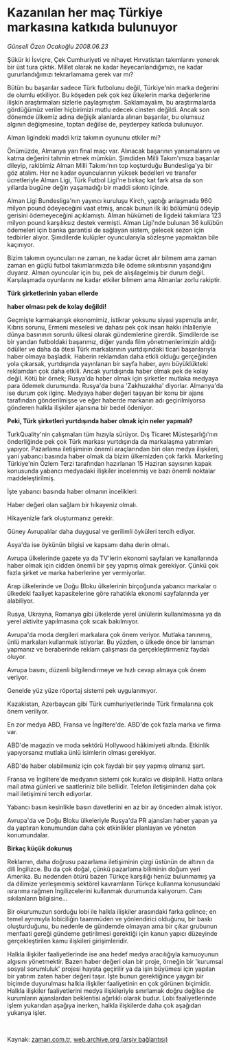 # Kazanılan her maç Türkiye markasına katkıda bulunuyor

*Günseli Özen Ocakoğlu 2008.06.23*

<tr><td class="metin" colspan="2" style="padding-top: 20px; padding-left: 5px; padding-right: 10px;">Şükür ki İsviçre, Çek Cumhuriyeti ve nihayet Hırvatistan takımlarını yenerek bir üst tura çıktık. Millet olarak ne kadar heyecanlandığımızı, ne kadar gururlandığımızı tekrarlamama gerek var mı?</td></tr><tr><td class="metin" colspan="2" style="padding-top: 20px; padding-left: 5px; padding-right: 10px;"><p> Bütün bu başarılar sadece Türk futbolunu değil, Türkiye'nin marka değerini de olumlu etkiliyor. Bu köşeden pek çok kez ülkelerin marka değerlerine ilişkin araştırmaları sizlerle paylaşmıştım. Saklamayalım, bu araştırmalarda gördüğümüz veriler hiçbirimizi mutlu edecek cinsten değildi. Ancak son dönemde ülkemiz adına değişik alanlarda alınan başarılar, bu olumsuz algının değişmesine, toptan değilse de, peyderpey katkıda bulunuyor. 
<p>Alman ligindeki maddi kriz takımın oyununu etkiler mi?
<p>Önümüzde, Almanya yarı final maçı var. Alınacak başarının yansımalarını ve katma değerini tahmin etmek mümkün. Şimdiden Milli Takım'ımıza başarılar dileyip, rakibimiz Alman Milli Takımı'nın top koşturduğu Bundesliga'ya bir göz atalım. Her ne kadar oyuncularının yüksek bedelleri ve transfer ücretleriyle Alman Ligi, Türk Futbol Ligi'ne birkaç kat fark atsa da son yıllarda bugüne değin yaşamadığı bir maddi sıkıntı içinde.
<p>Alman Ligi Bundesliga'nın yayıncı kuruluşu Kirch, yaptığı anlaşmada 960 milyon pound ödeyeceğini vaat etmiş, ancak bunun ilk iki bölümünü ödeyip gerisini ödemeyeceğini açıklamıştı. Alman hükümeti de ligdeki takımlara 123 milyon pound karşılıksız destek vermişti. Alman Ligi'nde bulunan 36 kulübün ödemeleri için banka garantisi de sağlayan sistem, gelecek sezon için tedbirler alıyor. Şimdilerde kulüpler oyuncularıyla sözleşme yapmaktan bile kaçınıyor. 
<p>Bizim takımın oyuncuları ne zaman, ne kadar ücret alır bilmem ama zaman zaman en güçlü futbol takımlarımızda bile ödeme sıkıntısının yaşandığını duyarız. Alman oyuncular için bu, pek de alışılagelmiş bir durum değil. Karşılaşmada oyunlarını ne kadar etkiler bilmem ama Almanlar zorlu rakiptir.
<p><b>Türk şirketlerinin yaban ellerde
<p>haber olması pek de kolay değildi!</p></b>
<p>Geçmişte karmakarışık ekonomimiz, istikrar yoksunu siyasi yapımızla anılır, Kıbrıs sorunu, Ermeni meselesi ve dahası pek çok insan hakkı ihlalleriyle dünya basınının sorunlu ülkesi olarak gündemlerine girerdik. Şimdilerde ise bir yandan futboldaki başarımız, diğer yanda film yönetmenlerimizin aldığı ödüller ve daha da ötesi Türk markalarının yurtdışındaki ticari başarılarıyla haber olmaya başladık. Haberin reklamdan daha etkili olduğu gerçeğinden yola çıkarsak, yurtdışında yayınlanan bir sayfa haber, aynı büyüklükteki reklamdan çok daha etkili. Ancak yurtdışında haber olmak pek de kolay değil. Kötü bir örnek; Rusya'da haber olmak için şirketler mutlaka medyaya para ödemek durumunda. Rusya'da buna 'Zakhuzakha' diyorlar. Almanya'da ise durum çok ilginç. Medyaya haber değeri taşıyan bir konu bir ajans tarafından gönderilmişse ve eğer haberde markanın adı geçirilmiyorsa gönderen halkla ilişkiler ajansına bir bedel ödeniyor.
<p><b>Peki, Türk şirketleri yurtdışında haber olmak için neler yapmalı?</b>
<p>TurkQuality'nin çalışmaları tüm hızıyla sürüyor. Dış Ticaret Müsteşarlığı'nın önderliğinde pek çok Türk markası yurtdışında da markalaşma yatırımları yapıyor. Pazarlama iletişiminin önemli araçlarından biri olan medya ilişkileri, yani yabancı basında haber olmak da bizim ülkemizden çok farklı. Marketing Türkiye'nin Özlem Terzi tarafından hazırlanan 15 Haziran sayısının kapak konusunda yabancı medyadaki ilişkiler incelenmiş ve bazı önemli noktalar maddeleştirilmiş. 
<p>İşte yabancı basında haber olmanın incelikleri:
<p> Haber değeri olan sağlam bir hikayeniz olmalı. 
<p> Hikayenizle fark oluşturmanız gerekir. 
<p> Güney Avrupalılar daha duygusal ve gerilimli öyküleri tercih ediyor. 
<p> Asya'da ise öykünün bilgisi ve kapsamı daha derin olmalı.
<p> Avrupa ülkelerinde gazete ya da TV'lerin ekonomi sayfaları ve kanallarında haber olmak için cidden önemli bir şey yapmış olmak gerekiyor. Çünkü çok fazla şirket ve marka haberlerine yer vermiyorlar.
<p> Arap ülkelerinde ve Doğu Bloku ülkelerinin birçoğunda yabancı markalar o ülkedeki faaliyet kapasitelerine göre rahatlıkla ekonomi sayfalarında yer alabiliyor. 
<p> Rusya, Ukrayna, Romanya gibi ülkelerde yerel ünlülerin kullanılmasına ya da yerel aktivite yapılmasına çok sıcak bakılmıyor.
<p> Avrupa'da moda dergileri markalara çok önem veriyor. Mutlaka tanınmış, ünlü markaları kullanmak istiyorlar. Bu yüzden, o ülkede önce bir lansman yapmanız ve beraberinde reklam çalışması da gerçekleştirmeniz faydalı oluyor. 
<p> Avrupa basını, düzenli bilgilendirmeye ve hızlı cevap almaya çok önem veriyor. 
<p> Genelde yüz yüze röportaj sistemi pek uygulanmıyor. 
<p> Kazakistan, Azerbaycan gibi Türk cumhuriyetlerinde Türk firmalarına çok önem veriliyor. 
<p> En zor medya ABD, Fransa ve İngiltere'de. ABD'de çok fazla marka ve firma var. 
<p> ABD'de magazin ve moda sektörü Hollywood hâkimiyeti altında. Etkinlik yapıyorsanız mutlaka ünlü isimlerin olması gerekiyor. 
<p> ABD'de haber olabilmeniz için çok faydalı bir şey yapmış olmanız şart. 
<p> Fransa ve İngiltere'de medyanın sistemi çok kuralcı ve disiplinli. Hatta onlara mail atma günleri ve saatleriniz bile bellidir. Telefon iletişiminden daha çok mail iletişimini tercih ediyorlar. 
<p> Yabancı basın kesinlikle basın davetlerini en az bir ay önceden almak istiyor. 
<p> Avrupa'da ve Doğu Bloku ülkeleriyle Rusya'da PR ajansları haber yapan ya da yaptıran konumundan daha çok etkinlikler planlayan ve yöneten konumundalar.
<p><b>Birkaç küçük dokunuş</b>
<p> Reklamın, daha doğrusu pazarlama iletişiminin çizgi üstünün de altının da dili İngilizce. Bu da çok doğal, çünkü pazarlama biliminin doğum yeri Amerika. Bu nedenden ötürü bazen Türkçe karşılığı henüz bulunmamış ya da dilimize yerleşmemiş sektörel kavramların Türkçe kullanma konusundaki ısrarıma rağmen İngilizcelerini kullanmak durumunda kalıyorum. Canı sıkılanların bilgisine...
<p> Bir okurumuzun sorduğu lobi ile halkla ilişkiler arasındaki farka gelince; en temel ayrımıyla lobiciliğin taammüden ve yönlendirici olduğunu, bir baskı oluşturduğunu, bu nedenle de gündemde olmayan ama bir çıkar grubunun menfaati gereği gündeme getirilmesi gerektiği için kanun yapıcı düzeyinde gerçekleştirilen kamu ilişkileri girişimleridir.
<p>Halkla ilişkiler faaliyetlerinde ise ana hedef medya aracılığıyla kamuoyunun algısını yönetmektir. Bazen haber değeri olan bir proje, örneğin bir 'kurumsal sosyal sorumluluk' projesi hayata geçirilir ya da işin büyümesi için yapılan bir yatırım zaten haber değeri taşır. İşte bunun gerektiğince yaygın bir biçimde duyurulması halkla ilişkiler faaliyetinin en çok görünen biçimidir. Halkla ilişkiler faaliyetlerini medya ilişkileriyle sınırlamak doğru değilse de kurumların ajanslardan beklentisi ağırlıklı olarak budur. Lobi faaliyetlerinde işlem yukarıdan aşağıya inerken, halkla ilişkilerde daha çok aşağıdan yukarıya işler.
<p><br/></p></p></p></p></p></p></p></p></p></p></p></p></p></p></p></p></p></p></p></p></p></p></p></p></p></p></p></p></p></p></p></p></td></tr>

Kaynak: [zaman.com.tr](http://zaman.com.tr/yazar.do?yazino=705519), [web.archive.org (arşiv bağlantısı)](http://web.archive.org/web/20080828160857/http://zaman.com.tr:80/yazar.do?yazino=705519)
